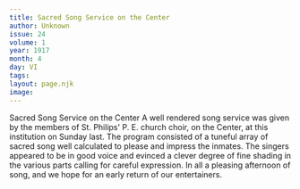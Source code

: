```yaml
---
title: Sacred Song Service on the Center
author: Unknown
issue: 24
volume: 1
year: 1917
month: 4
day: VI
tags:
layout: page.njk
image:
---
```

Sacred Song Service on the Center   A well rendered song service was given by the members of St. Philips' P. E. church choir, on the Center, at this institution on Sunday last. The program consisted of a   tuneful array of sacred song well calculated to please and impress the inmates.   The singers appeared to be in good voice and evinced a clever degree of fine shading in the various parts calling for careful expression. In all a pleasing afternoon of   song, and we hope for an early return of our entertainers.   

